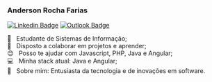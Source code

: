 ### Anderson Rocha Farias

[![Linkedin Badge](https://img.shields.io/badge/-Linkedin-blue?style=flat-square&logo=Linkedin&logoColor=white&link=https://www.linkedin.com/in/andersonrochafarias)](https://www.linkedin.com/in/andersonrochafarias)
[![Outlook Badge](https://img.shields.io/badge/-anderson_rocha_farias@outlook.com-blue?style=flat-square&logo=Outlook&logoColor=white&link=mailto:anderson_rocha_farias@outlook.com)](mailto:anderson_rocha_farias@outlook.com)

:book:  &nbsp; Estudante de Sistemas de Informação;
 <br/> :purple_heart: &nbsp; Disposto a colaborar em projetos e aprender;
 <br/> :blush: &nbsp; Posso te ajudar com Javascript, PHP, Java e Angular;
 <br/> :computer: &nbsp; Minha stack atual: Java e Angular;
 <br/> 💬  &nbsp; Sobre mim: Entusiasta da tecnologia e de inovações em software.
